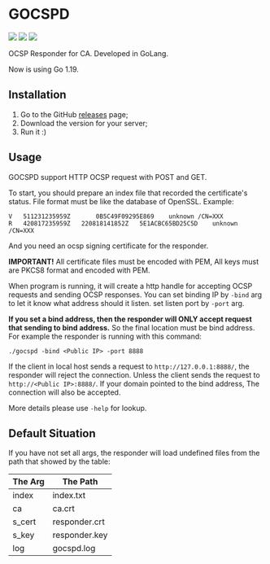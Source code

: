 # GOCSPD
![](https://img.shields.io/github/v/release/LeviMarvin/gocspd_pkg?display_name=tag&include_prereleases&style=for-the-badge)
![](https://img.shields.io/github/downloads/LeviMarvin/gocspd_pkg/total?style=for-the-badge)
![](https://img.shields.io/badge/GO%20VERSION-1.19-blueviolet?style=for-the-badge&logo=go)

OCSP Responder for CA. Developed in GoLang.

Now is using Go 1.19.

## Installation
1. Go to the GitHub [releases](https://github.com/LeviMarvin/gocspd/releases) page;
2. Download the version for your server;
3. Run it :)

## Usage
GOCSPD support HTTP OCSP request with POST and GET. 

To start, you should prepare an index file that recorded the certificate's status.
File format must be like the database of OpenSSL.
Example:
```text
V	511231235959Z		0B5C49F09295E869	unknown	/CN=XXX
R	420817235959Z	220818141852Z	5E1ACBC65BD25C5D	unknown	/CN=XXX
```
And you need an ocsp signing certificate for the responder.

**IMPORTANT!**
All certificate files must be encoded with PEM, All keys must are PKCS8 format and encoded with PEM.

When program is running, it will create a http handle for accepting OCSP requests and sending OCSP responses.
You can set binding IP by `-bind` arg to let it know what address should it listen. set listen port by `-port` arg.

**If you set a bind address, then the responder will ONLY accept request that sending to bind address.**
So the final location must be bind address.
For example the responder is running with this command:
```shell
./gocspd -bind <Public IP> -port 8888
```
If the client in local host sends a request to `http://127.0.0.1:8888/`, the responder will reject the connection.
Unless the client sends the request to `http://<Public IP>:8888/`. If your domain pointed to the bind address,
The connection will also be accepted.

More details please use `-help` for lookup.

## Default Situation
If you have not set all args, the responder will load undefined files from the path that showed by the table:

| The Arg | The Path      |
|---------|---------------|
| index   | index.txt     |
| ca      | ca.crt        |
| s_cert  | responder.crt |
| s_key   | responder.key |
| log     | gocspd.log    |
